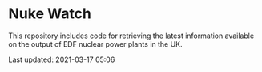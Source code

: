 # Nuke Watch

This repository includes code for retrieving the latest information available on the output of EDF nuclear power plants in the UK.

Last updated: 2021-03-17 05:06